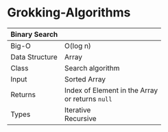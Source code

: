 # Grokking-Algorithms

| Binary Search  |                                                    |
| -------------- | -------------------------------------------------- |
| Big-O          | O(log n)                                           |
| Data Structure | Array                                              |
| Class          | Search algorithm                                   |
| Input          | Sorted Array                                       |
| Returns        | Index of Element in the Array<br>or returns `null` |
| Types          | Iterative<br>Recursive                             |
